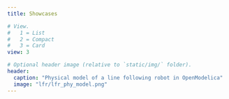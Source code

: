 ```yaml
---
title: Showcases 

# View.
#   1 = List
#   2 = Compact
#   3 = Card
view: 3

# Optional header image (relative to `static/img/` folder).
header:
  caption: "Physical model of a line following robot in OpenModelica"
  image: "lfr/lfr_phy_model.png"
---
```


